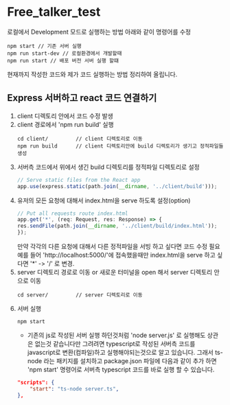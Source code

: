 # Free_talker_test

로컬에서 Development 모드로 실행하는 방법
아래와 같이 명령어를 수정
```
npm start // 기존 서버 실행
npm run start-dev // 로컬환경에서 개발할때
npm run start // 배포 버전 서버 실행 할떄
```

현재까지 작성한 코드와 제가 코드 실행하는 방법 정리하여 올립니다.

## Express 서버하고 react 코드 연결하기
1. client 디렉토리 안에서 코드 수정 발생
2. client 경로에서 'npm run build' 실행
    ~~~ 
    cd client/         // client 디렉토리로 이동
    npm run build      // client 디렉토리안에 build 디렉토리가 생기고 정적파일들 생성
    ~~~ 
3. 서버측 코드에서 위에서 생긴 build 디렉토리를 정적파일 디렉토리로 설정
    ~~~ typescript
    // Serve static files from the React app
    app.use(express.static(path.join(__dirname, '../client/build')));
    ~~~
4. 유저의 모든 요청에 대해서 index.html을 serve 하도록 설정(option)
    ~~~ typescript
    // Put all requests route index.html
    app.get('*', (req: Request, res: Response) => {
    res.sendFile(path.join(__dirname, '../client/build/index.html'));
    });
    ~~~
    만약 각각의 다른 요청에 대해서 다른 정적파일을 서빙 하고 싶다면 코드 수정 필요
    예를 들어 'http://localhost:5000/'에 접속했을때만 index.html을 serve 하고 싶다면 '*' -> '/' 로 변경. 
5. server 디렉토리 경로로 이동 or 새로운 터미널을 open 해서 server 디렉토리 안으로 이동
    ~~~
    cd server/         // server 디렉토리로 이동
    ~~~
6. 서버 실행
    ~~~
    npm start
    ~~~
    - 기존의 js로 작성된 서버 실행 하던것처럼 'node server.js' 로 실행해도 상관은 없는것 같습니다만 그려려면 typescript로 작성된 서버측 코드를 javascript로 변환(컴파일)하고 실행해야되는것으로 알고 있습니다.
    그래서 ts-node 라는 패키지를 설치하고 package.json 파일에 다음과 같이 추가 하면 'npm start' 명령어로 서버측 typescript 코드를 바로 실행 할 수 있습니다.
    ~~~ json
    "scripts": {
        "start": "ts-node server.ts",
    },
    ~~~
